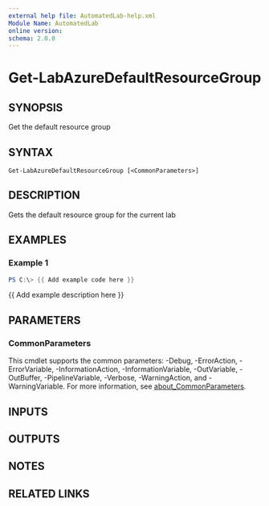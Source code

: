 ```yaml
---
external help file: AutomatedLab-help.xml
Module Name: AutomatedLab
online version:
schema: 2.0.0
---
```


# Get-LabAzureDefaultResourceGroup

## SYNOPSIS
Get the default resource group

## SYNTAX

```
Get-LabAzureDefaultResourceGroup [<CommonParameters>]
```

## DESCRIPTION
Gets the default resource group for the current lab

## EXAMPLES

### Example 1
```powershell
PS C:\> {{ Add example code here }}
```

{{ Add example description here }}

## PARAMETERS

### CommonParameters
This cmdlet supports the common parameters: -Debug, -ErrorAction, -ErrorVariable, -InformationAction, -InformationVariable, -OutVariable, -OutBuffer, -PipelineVariable, -Verbose, -WarningAction, and -WarningVariable. For more information, see [about_CommonParameters](http://go.microsoft.com/fwlink/?LinkID=113216).

## INPUTS

## OUTPUTS

## NOTES

## RELATED LINKS
